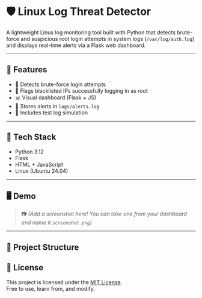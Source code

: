 # 🛡️ Linux Log Threat Detector

A lightweight Linux log monitoring tool built with Python that detects brute-force and suspicious root login attempts in system logs (`/var/log/auth.log`) and displays real-time alerts via a Flask web dashboard.

---

## 🚀 Features

- 📛 Detects brute-force login attempts
- 🔐 Flags blacklisted IPs successfully logging in as root
- 📊 Visual dashboard (Flask + JS)
- 📁 Stores alerts in `logs/alerts.log`
- 🧪 Includes test log simulation

---

## 🧰 Tech Stack

- Python 3.12
- Flask
- HTML + JavaScript
- Linux (Ubuntu 24.04)

---

## 🖥️ Demo

> 📷 *(Add a screenshot here! You can take one from your dashboard and name it `screenshot.png`)*

---

## 📂 Project Structure

## 📄 License

This project is licensed under the [MIT License](LICENSE).  
Free to use, learn from, and modify.
